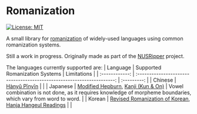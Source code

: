 # Romanization
[![License: MIT](https://img.shields.io/badge/License-MIT-blue.svg)](https://opensource.org/licenses/MIT)

A small library for [romanization](https://en.wikipedia.org/wiki/Romanization) of widely-used languages using common romanization systems.

Still a work in progress. Originally made as part of the [NUSRipper](https://github.com/zedseven/NusRipper) project.

The languages currently supported are:
| Language       | Supported Romanization Systems                                         | Limitations |
| :------------: | :--------------------------------------------------------------------: | :---------: |
| Chinese        | [Hànyǔ Pīnyīn](https://en.wikipedia.org/wiki/Pinyin)                   |  |
| Japanese       | [Modified Hepburn](https://en.wikipedia.org/wiki/Hepburn_romanization), [Kanji (Kun & On)](https://en.wikipedia.org/wiki/Kanji#Readings) | Vowel combination is not done, as it requires knowledge of morpheme boundaries, which vary from word to word. |
| Korean         | [Revised Romanization of Korean](https://en.wikipedia.org/wiki/Revised_Romanization_of_Korean), [Hanja Hangeul Readings](https://en.wikipedia.org/wiki/Hanja) |  |
